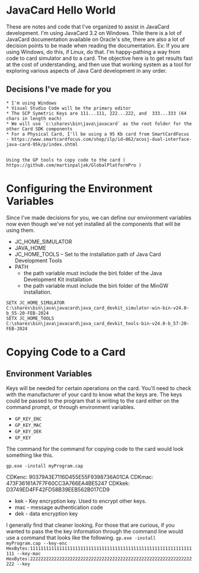 

# JavaCard Hello World

These are notes and code that I've organized to assist in JavaCard development. I'm using JavaCard 3.2 on Windows. Thile there is a lot of JavaCard documentation available on Oracle's site, there are also a lot of decision points to be made when reading the documentation. Ex: If you are using Windows, do this, if Linux, do that. I'm happy-pathing a way from code to card simulator and to a card. The objective here is to get results fast at the cost of understanding, and then use that working system as a tool for exploring various aspects of Java Card development in any order. 

## Decisions I've made for you
    * I'm using Windows
    * Visual Studio Code will be the primary editor
    * The SCP Symetric Keys are 111...111, 222...222, and  333...333 (64 chars in length each)
    * We will use `c:\shares\bin\java\javacard` as the root folder for the other Card SDK components
    * For a Physical Card, I'll be using a 95 Kb card from SmartCardFocus - https://www.smartcardfocus.com/shop/ilp/id~862/acosj-dual-interface-java-card-95k/p/index.shtml

    
    Using the GP tools to copy code to the card ( https://github.com/martinpaljak/GlobalPlatformPro )


# Configuring the Environment Variables

Since I've made decisions for you, we can define our environment variables now even though we've not yet installed all the components that will be using them. 

- JC_HOME_SIMULATOR
- JAVA_HOME
- JC_HOME_TOOLS – Set to the installation path of Java Card Development Tools
- PATH 
    - the path variable must include the bin\ folder of the Java Development Kit installation
    - the path variable must include the bin\ folder of the MinGW installation.

```
SETX JC_HOME_SIMULATOR C:\shares\bin\java\javacard\java_card_devkit_simulator-win-bin-v24.0-b_55-20-FEB-2024
SETX JC_HOME_TOOLS     C:\shares\bin\java\javacard\java_card_devkit_tools-bin-v24.0-b_57-20-FEB-2024
```

# Copying Code to a Card

## Environment Variables

Keys will be needed for certain operations on the card. You'll need to check with the manufacturer of your card to know what the keys are. The keys could be passed to the program that is writing to the card either on the command prompt, or through environment variables. 

 * `GP_KEY_ENC`
 * `GP_KEY_MAC`
 * `GP_KEY_DEK`
 * `GP_KEY`

The command for the command for copying code to the card would look something like this. 

`gp.exe -install myProgram.cap`


CDKenc: 90379AЗE7116D455E55F9398736A01CA 
CDKmac: 473F36161A7F7F60CC3A766EA4BE5247 
CDKkek: D3749ED4FF42FD58B39EEB562B017CD9 

* kek - Key encryption key. Used to encrypt other keys. 
* mac - message authentication code
* dek - data encryption key


I generally find that cleaner looking. For those that are curious, if you wanted to pass the the key information through the command line would use a command that looks like the following. 
`gp.exe -install myProgram.cap --key-enc HexBytes:1111111111111111111111111111111111111111111111111111111111111111 --key-mac HexBytes:2222222222222222222222222222222222222222222222222222222222222222 --key` 
